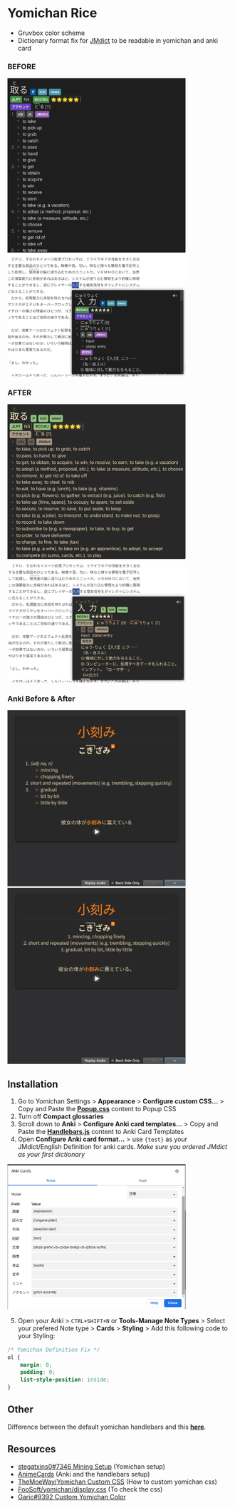 # Yomichan Rice
* Gruvbox color scheme
* Dictionary format fix for [JMdict](https://foosoft.net/projects/yomichan/#dictionaries) to be readable in yomichan and anki card

### BEFORE
<img width="400" mheight="400" src="https://github.com/nagi12147/yomichan-rice/blob/main/screenshot/before1.png"><img width="400" mheight="400" src="https://github.com/nagi12147/yomichan-rice/blob/main/screenshot/before2.png">

### AFTER
<img width="400" mheight="400" src="https://github.com/nagi12147/yomichan-rice/blob/main/screenshot/after1.png">
<img width="400" mheight="400" src="https://github.com/nagi12147/yomichan-rice/blob/main/screenshot/after2.png">

### Anki Before & After
<img width="400" mheight="400" src="https://github.com/nagi12147/yomichan-rice/blob/main/screenshot/before3.png">
<img width="400" mheight="400" src="https://github.com/nagi12147/yomichan-rice/blob/main/screenshot/after3.png">

## Installation
1. Go to Yomichan Settings > **Appearance** > **Configure custom CSS…** > Copy and Paste the **[Popup.css](https://github.com/nagi12147/yomichan-rice/blob/main/Popup.css)** content to Popup CSS
2. Turn off **Compact glossaries**
3. Scroll down to **Anki** > **Configure Anki card templates…** > Copy and Paste the **[Handlebars.js](https://github.com/nagi12147/yomichan-rice/blob/main/Handlebars.js)** content to Anki Card Templates
4. Open **Configure Anki card format…** > use `{test}` as your JMdict/English Definition for anki cards. *Make sure you ordered JMdict as your first dictionary*

<img width="400" mheight="400" src="https://github.com/nagi12147/yomichan-rice/blob/main/screenshot/ankicards.png">

5. Open your Anki > `CTRL+SHIFT+N` or **Tools-Manage Note Types** > Select your prefered Note type > **Cards** > **Styling** > Add this following code to your Styling:

```css
/* Yomichan Definition Fix */
ol {
	margin: 0;
	padding: 0;
	list-style-position: inside;
}
```

## Other
Difference between the default yomichan handlebars and this **[here](https://www.diffchecker.com/BUc3h7Yv)**.

## Resources
* [stegatxins0#7346 Mining Setup](https://rentry.co/mining) (Yomichan setup)
* [AnimeCards](https://animecards.site/ankisetup/) (Anki and the handlebars setup)
* [TheMoeWay/Yomichan Custom CSS](http://learnjapanese.moe/yomicss/) (How to custom yomichan css)
* [FooSoft/yomichan/display.css](https://github.com/FooSoft/yomichan/blob/master/ext/css/display.css) (To check the css)
* [Garic#9392 Custom Yomichan Color](https://docs.google.com/document/d/1zVeG8sLhPj7rLKj4f0gqGr_FtHXVPpBgg4LwCPkKUTk/edit?usp=sharing)
